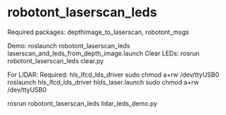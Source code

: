 # robotont_laserscan_leds
Required packages: depthimage_to_laserscan, robotont_msgs 

Demo: roslaunch robotont_laserscan_leds laserscan_and_leds_from_depth_image.launch 
Clear LEDs: rosrun robotont_laserscan_leds clear.py

For LIDAR:
Required: hls_lfcd_lds_driver
sudo chmod a+rw /dev/ttyUSB0
roslaunch hls_lfcd_lds_driver hlds_laser.launch
sudo chmod a+rw /dev/ttyUSB0

rosrun robotont_laserscan_leds lidar_leds_demo.py
